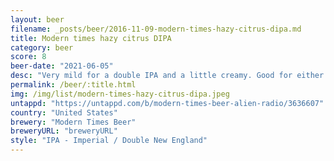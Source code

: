 ```yaml
---
layout: beer
filename: _posts/beer/2016-11-09-modern-times-hazy-citrus-dipa.md
title: Modern times hazy citrus DIPA
category: beer
score: 8
beer-date: "2021-06-05"
desc: "Very mild for a double IPA and a little creamy. Good for either smashing or sipping"
permalink: /beer/:title.html
img: /img/list/modern-times-hazy-citrus-dipa.jpeg
untappd: "https://untappd.com/b/modern-times-beer-alien-radio/3636607"
country: "United States"
brewery: "Modern Times Beer"
breweryURL: "breweryURL"
style: "IPA - Imperial / Double New England"
---
```

